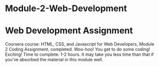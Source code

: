 # Module-2-Web-Development
# Web Development Assignment
Coursera course: HTML, CSS, and Javascript for Web Developers, Module 2 Coding Assignment, completed.
Woo-hoo! You get to do some coding! Exciting!
Time to complete: 1-2 hours. It may take you less time than that if you've absorbed the material in this module well.
